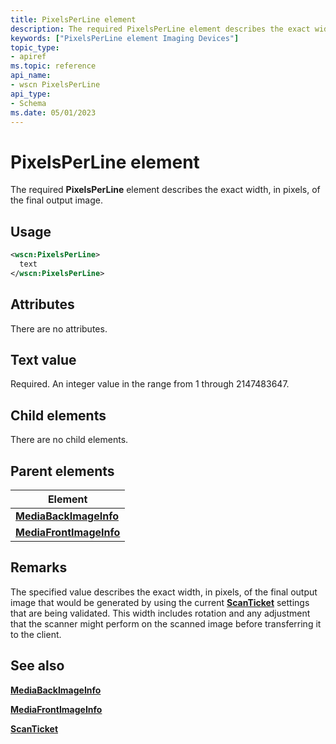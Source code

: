 ```yaml
---
title: PixelsPerLine element
description: The required PixelsPerLine element describes the exact width, in pixels, of the final output image.
keywords: ["PixelsPerLine element Imaging Devices"]
topic_type:
- apiref
ms.topic: reference
api_name:
- wscn PixelsPerLine
api_type:
- Schema
ms.date: 05/01/2023
---
```


# PixelsPerLine element

The required **PixelsPerLine** element describes the exact width, in pixels, of the final output image.

## Usage

```xml
<wscn:PixelsPerLine>
  text
</wscn:PixelsPerLine>
```

## Attributes

There are no attributes.

## Text value

Required. An integer value in the range from 1 through 2147483647.

## Child elements

There are no child elements.

## Parent elements

| Element |
|--|
| [**MediaBackImageInfo**](mediabackimageinfo.md) |
| [**MediaFrontImageInfo**](mediafrontimageinfo.md) |

## Remarks

The specified value describes the exact width, in pixels, of the final output image that would be generated by using the current [**ScanTicket**](scanticket.md) settings that are being validated. This width includes rotation and any adjustment that the scanner might perform on the scanned image before transferring it to the client.

## See also

[**MediaBackImageInfo**](mediabackimageinfo.md)

[**MediaFrontImageInfo**](mediafrontimageinfo.md)

[**ScanTicket**](scanticket.md)
